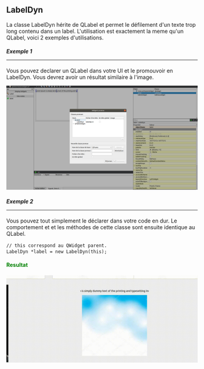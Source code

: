 ## LabelDyn
La classe LabelDyn hérite de QLabel et permet le défilement d'un texte trop long contenu dans un label.
L'utilisation est exactement la meme qu'un QLabel, voici 2 exemples d'utilisations.

#### ***Exemple 1***<hr>
Vous pouvez declarer un QLabel dans votre UI et le promouvoir en LabelDyn.
Vous devrez avoir un résultat similaire à l'image.

![LDUI](ressources/LBUI.png)

#### ***Exemple 2***<hr>
Vous pouvez tout simplement le déclarer dans votre code en dur. 
Le comportement et et les méthodes de cette classe sont ensuite identique au QLabel.

	// this correspond au QWidget parent.
	LabelDyn *label = new LabelDyn(this);
	
#### <span style="color: green">**Resultat**

![LDD](ressources/LDDOC.gif)
